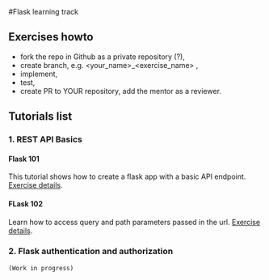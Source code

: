 #Flask learning track

## Exercises howto

- fork the repo in Github as a private repository (?), 
- create branch, e.g. <your_name>_<exercise_name> , 
- implement,
- test,
- create PR to YOUR repository, add the mentor as a reviewer.

## Tutorials list

### 1. REST API Basics
#### Flask 101

This tutorial shows how to create a flask app with a basic API endpoint.
[Exercise details](1_REST_API_basics/flask_101/readme.md).

#### FLask 102

Learn how to access query and path parameters passed in the url.
[Exercise details](1_REST_API_basics/flask_102/readme.md).

### 2. Flask authentication and authorization
``(Work in progress)``

